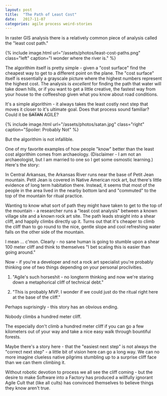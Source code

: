 ```yaml
---
layout: post
title:  "The Path of Least Cost"
date:   2017-11-07
categories: agile process weird-stories
---
```


In raster GIS analysis there is a relatively common piece of analysis called the "least cost path."

{% include image.html url="/assets/photos/least-cost-paths.png"
class="left" caption="I wonder where the river is." %}

The algorithim itself is pretty simple - given a "cost surface" find the
cheapest way to get to a different point on the plane.  The "cost surface"
itself is essentially a grayscale picture where the highest numbers represent
the highest cost.  The analysis is _excellent_ for finding the path that water
will take down hills, or if you want to get a little creative, the fastest way
from your house to the coffeeshop given what you know about road conditions.

It's a simple algorithim - it always takes the least costly next step that moves
it closer to it's ultimate goal.  Does that process sound familiar?  Could it be
~~SATAN~~ AGILE?

{% include image.html url="/assets/photos/satan.jpg"
class="right" caption="Spoiler: Probably Not" %}

But the algorithim is not infallible.

One of my favorite examples of how people "know" better than the least cost
algorithim comes from archaeology.  (Disclaimer  - I am not an archaeologist, but
I am married to one so I get some osmostic learning.) Here's the story:

In Central Arkansas, the Arkansas River runs near the base of Petit Jean
mountain.  Petit Jean is covered in Native American rock art, but
there's little evidence of long term habitation there.  Instead, it seems that
most of the people in the area lived in the nearby bottom land and "commuted" to the
top of the mountain for ritual practice.

Wanting to know what sort of path they might have taken to get to the top of the
mountain - a researcher runs a "least cost analysis" between a known village site
and a known rock art site.  The path leads straight into a shear cliff, and
happily climbs directly up it.  Turns out that it's cheaper to climb the cliff
than to go round to the nice, gentle slope and cool refreshing water falls on
the other side of the mountain.

I mean ... c'mon.  Clearly - no sane human is going to stumble upon a shear 100
meter cliff and think to themselves "I bet scaling this is easier than going
around."

Now - if you're a developer and not a rock art specialist you're probably
thinking one of two things depending on your personal proclivities.

1. "Agile's such horseshit - no longterm thinking and now we're staring down a
    metaphorical cliff of technical debt."

2. "This is probably MVP.  I wonder if we could just do the ritual right here at
   the base of the cliff."

Perhaps suprisingly - this story has an obvious ending.

Nobody climbs a hundred meter cliff.

The especially don't climb a hundred meter cliff if you can go a few kilometers
out of your way and take a nice easy walk through bountiful forests.

Maybe there's a story here - that the "easiest next step" is not always the
"correct next step" - a little bit of vision here can go a long way.  We can
no more imagine clueless native pilgrims stumbling up to a surprise cliff face
than we can them climbing it.

Without robotic devotion to process we all see the cliff coming - but the
desire to make Software into a Factory has produced a willfully ignorant Agile
Cult that (like all cults) has convinced themselves to believe things they know
aren't true.
